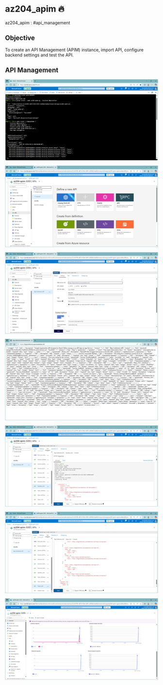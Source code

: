 # az204_apim 🔥
az204_apim : #api_management

## Objective
To create an API Management (APIM) instance, import API, configure backend settings and test the API.


## API Management

![az204_apim001.png](./media/az204_apim001.png)

![az204_apim002.png](./media/az204_apim002.png)

![az204_apim003.png](./media/az204_apim003.png)

![az204_apim004.png](./media/az204_apim004.png)

![az204_apim005.png](./media/az204_apim005.png)

![az204_apim006.png](./media/az204_apim006.png)

![az204_apim007.png](./media/az204_apim007.png)

